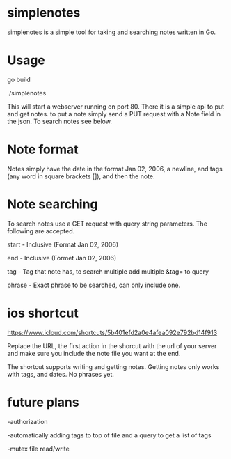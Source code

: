 # simplenotes

simplenotes is a simple tool for taking and searching notes written in Go.

# Usage

go build

./simplenotes

This will start a webserver running on port 80. There it is a simple api to put and get notes.
to put a note simply send a PUT request with a Note field in the json. To search notes see below.

# Note format

Notes simply have the date in the format Jan 02, 2006, a newline, and tags (any word in square brackets []), and then the note.


# Note searching

To search notes use a GET request with query string parameters. The following are accepted.

start - Inclusive (Format Jan 02, 2006)

end - Inclusive (Formet Jan 02, 2006)

tag - Tag that note has, to search multiple add multiple &tag= to query

phrase - Exact phrase to be searched, can only include one.

# ios shortcut

https://www.icloud.com/shortcuts/5b401efd2a0e4afea092e792bd14f913

Replace the URL, the first action in the shorcut with the url of your server and make sure you include the note file you want at the end.

The shortcut supports writing and getting notes. Getting notes only works with tags, and dates. No phrases yet.

# future plans

-authorization

-automatically adding tags to top of file and a query to get a list of tags

-mutex file read/write
